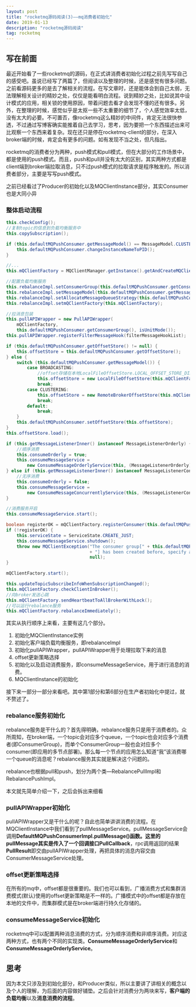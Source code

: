 ```yaml
---
layout: post
title: "rocketmq源码阅读(3)——mq消费者初始化"
date: 2019-01-13
description: "rocketmq源码阅读"
tag: rocketmq
---
```


## 写在前面

最近开始看了一些rocketmq的源码，在正式讲消费者初始化过程之前先写写自己的感受吧。虽说已经写了两篇了，但阅读以及整理的时候，还是感觉有很多问题。之前看源码更多的是去了解相关的流程。在写文章时，还是能体会到自己太弱，无法理解相关设计的精妙之处，仅仅是能看明白流程。说到精妙之处，比如说其中设计模式的应用，相关锁的使用原因，带着问题去看才会发现不懂的还有很多。另外，在整理的时候，感觉似乎是太抠一些不太重要的细节了，个人感觉效率太低，没有太大的必要。不可置否，像rocketmq这么精妙的中间件，肯定无法很快参透，不过通过写博客确实能推着自己去学习，思考，因为要把一个东西描述出来可比观察一个东西来着复杂。现在还只是停在rocketmq-client的部分，在深入broker端的时候，肯定会有更多的问题。如有发现不当之处，但凡指出。

rocketmq的消费者分为两种，push模式和pull模式，但在大部分的工作场景中，都是使用的push模式。而且，push和pull并没有太大的区别，其实两种方式都是client端到broker端拉取消息，只不过push模式的拉取请求是程序触发的。所以消费者部分，主要是写写push模式。

之前已经看过了Producer的初始化以及MQClientInstance部分，其实Consumer也是大同小异

### 整体启动流程

``` java
this.checkConfig();
//复制topic的信息到负载均衡服务中
this.copySubscription();

if (this.defaultMQPushConsumer.getMessageModel() == MessageModel.CLUSTERING) {
    this.defaultMQPushConsumer.changeInstanceNameToPID();
}

//...
this.mQClientFactory = MQClientManager.getInstance().getAndCreateMQClientInstance(this.defaultMQPushConsumer, this.rpcHook);

//配置负载均衡服务
this.rebalanceImpl.setConsumerGroup(this.defaultMQPushConsumer.getConsumerGroup());
this.rebalanceImpl.setMessageModel(this.defaultMQPushConsumer.getMessageModel());
this.rebalanceImpl.setAllocateMessageQueueStrategy(this.defaultMQPushConsumer.getAllocateMessageQueueStrategy());
this.rebalanceImpl.setmQClientFactory(this.mQClientFactory);

//拉消息包装
this.pullAPIWrapper = new PullAPIWrapper(
    mQClientFactory,
    this.defaultMQPushConsumer.getConsumerGroup(), isUnitMode());
this.pullAPIWrapper.registerFilterMessageHook(filterMessageHookList);

if (this.defaultMQPushConsumer.getOffsetStore() != null) {
    this.offsetStore = this.defaultMQPushConsumer.getOffsetStore();
} else {
    switch (this.defaultMQPushConsumer.getMessageModel()) {
        case BROADCASTING:
            //offset存储在本地LocalFileOffsetStore.LOCAL_OFFSET_STORE_DIR
            this.offsetStore = new LocalFileOffsetStore(this.mQClientFactory, this.defaultMQPushConsumer.getConsumerGroup());
            break;
        case CLUSTERING:
            this.offsetStore = new RemoteBrokerOffsetStore(this.mQClientFactory, this.defaultMQPushConsumer.getConsumerGroup());
            break;
        default:
            break;
    }
    this.defaultMQPushConsumer.setOffsetStore(this.offsetStore);
}
this.offsetStore.load();

if (this.getMessageListenerInner() instanceof MessageListenerOrderly) {
    //顺序消费
    this.consumeOrderly = true;
    this.consumeMessageService =
        new ConsumeMessageOrderlyService(this, (MessageListenerOrderly) this.getMessageListenerInner());
} else if (this.getMessageListenerInner() instanceof MessageListenerConcurrently) {
    //无序消费
    this.consumeOrderly = false;
    this.consumeMessageService =
        new ConsumeMessageConcurrentlyService(this, (MessageListenerConcurrently) this.getMessageListenerInner());
}

//消费服务开启
this.consumeMessageService.start();

boolean registerOK = mQClientFactory.registerConsumer(this.defaultMQPushConsumer.getConsumerGroup(), this);
if (!registerOK) {
    this.serviceState = ServiceState.CREATE_JUST;
    this.consumeMessageService.shutdown();
    throw new MQClientException("The consumer group[" + this.defaultMQPushConsumer.getConsumerGroup()
                                + "] has been created before, specify another name please." + FAQUrl.suggestTodo(FAQUrl.GROUP_NAME_DUPLICATE_URL),
                                null);
}

mQClientFactory.start();

this.updateTopicSubscribeInfoWhenSubscriptionChanged();
this.mQClientFactory.checkClientInBroker();
//向broker发送心跳
this.mQClientFactory.sendHeartbeatToAllBrokerWithLock();
//可以运行rebalance服务
this.mQClientFactory.rebalanceImmediately();
```

其实从执行顺序上来看，主要有这几个部分。

1. 初始化MQClientInstance实例
2. 初始化客户端负载均衡服务，即rebalanceImpl
3. 初始化pullAPIWrapper，pullAPIWrapper用于处理拉取下来的消息
4. offset更新策略选择
5. 初始化以及启动消费服务，即consumeMessageService，用于进行消息的消费。
6. MQClientInstance的初始化

接下来一部分一部分来看吧。其中第1部分和第6部分在生产者初始化中提过，就不赘述了。

### rebalance服务初始化

rebalance服务是干什么的？首先得明确，rebalance服务只是用于消费者的。众所周知，在broker端，一个topic会对应多个queue，一个topic也会对应多个消费者(即ConsumerGroup)，而单个ConsumerGroup一般也会对应多个consumer(即应用的多节点部署)。那么每一个节点的应用怎么知道“我”该消费哪一个queue的消息呢？rebalance服务其实就是解决这个问题的。

rebalance也根据pull和push，划分为两个类—RebalancePullImpl和RebalancePushImpl。

本文就先简单介绍一下，之后会拆出来细看

### pullAPIWrapper初始化

pullAPIWrapper又是干什么的呢？自此也简单讲讲消费的流程。在MQClientInstance中我们看到了pullMessageService。pullMessageService会调用**DefaultMQPushConsumerImpl.pullMessage()**函数。这里的pullMessage其实是传入了一个回调接口**PullCallback**，rpc调用返回的结果**PullResult**即交由pullAPIWrapper处理，再把具体的消息内容交由ConsumerMessageService处理。

### offset更新策略选择

在所有的mq中，offset都是很重要的。我们也可以看到，广播消费方式和集群消费模式(默认)使用的offset更新策略是不一样的。广播模式中的offset都是存放在本地的文件中，而集群模式是在broker端进行持久化存储的。

### consumeMessageService初始化

rocketmq中可以配置两种消息消费的方式，分为顺序消费和非顺序消费。对应这两种方式，也有两个不同的实现类。**ConsumeMessageOrderlyService**和**ConsumeMessageOrderlyService**。

## 思考

因为本文只涉及到初始化部分，和Producer类似，所以主要讲了讲相关的概念以及个人的理解，为后面的内容做好铺垫。之后会针对消费分为两块来写，**客户端的负载均衡**以及**消息消费的流程**。